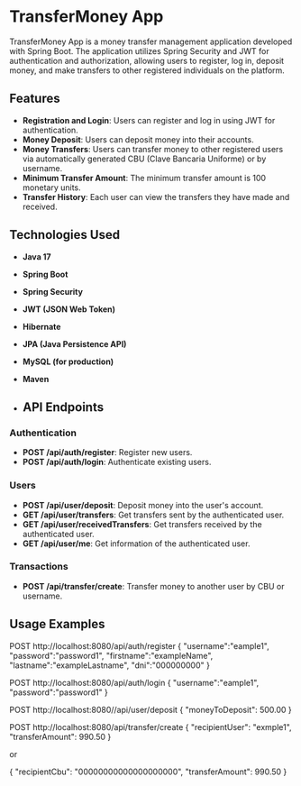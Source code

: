 # TransferMoney App

TransferMoney App is a money transfer management application developed with Spring Boot. The application utilizes Spring Security and JWT for authentication and authorization, allowing users to register, log in, deposit money, and make transfers to other registered individuals on the platform.

## Features

- **Registration and Login**: Users can register and log in using JWT for authentication.
- **Money Deposit**: Users can deposit money into their accounts.
- **Money Transfers**: Users can transfer money to other registered users via automatically generated CBU (Clave Bancaria Uniforme) or by username.
- **Minimum Transfer Amount**: The minimum transfer amount is 100 monetary units.
- **Transfer History**: Each user can view the transfers they have made and received.

## Technologies Used

- **Java 17**
- **Spring Boot**
- **Spring Security**
- **JWT (JSON Web Token)**
- **Hibernate**
- **JPA (Java Persistence API)**
- **MySQL (for production)**
- **Maven**

- ## API Endpoints

### Authentication

- **POST /api/auth/register**: Register new users.
- **POST /api/auth/login**: Authenticate existing users.

### Users

- **POST /api/user/deposit**: Deposit money into the user's account.
- **GET /api/user/transfers**: Get transfers sent by the authenticated user.
- **GET /api/user/receivedTransfers**: Get transfers received by the authenticated user.
- **GET /api/user/me**: Get information of the authenticated user.

### Transactions

- **POST /api/transfer/create**: Transfer money to another user by CBU or username.

## Usage Examples
 POST http://localhost:8080/api/auth/register
{
"username":"eample1",
"password":"password1",
"firstname":"exampleName",
"lastname":"exampleLastname",
"dni":"000000000"
}

POST http://localhost:8080/api/auth/login
{
"username":"eample1",
"password":"password1"
}

POST http://localhost:8080//api/user/deposit
{
    "moneyToDeposit": 500.00
}

POST http://localhost:8080/api/transfer/create
{
  "recipientUser": "exmple1",
  "transferAmount": 990.50
}

or

{
  "recipientCbu": "00000000000000000000",
  "transferAmount": 990.50
}




